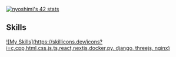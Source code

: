 [![nyoshimi's 42 stats](https://badge.mediaplus.ma/binary/nyoshimi?1337Badge=off&UM6P=off)](https://github.com/oakoudad/badge42)
## Skills
[![My Skills](https://skillicons.dev/icons?i=c,cpp,html,css,js,ts,react,nextjs,docker,py, django, threejs, nginx)](https://skillicons.dev)

